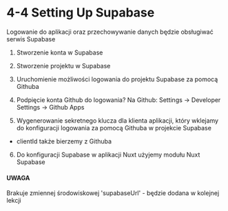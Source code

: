 # 4-4 Setting Up Supabase

Logowanie do aplikacji oraz przechowywanie danych będzie obsługiwać serwis Supabase

1. Stworzenie konta w Supabase

2. Stworzenie projektu w Supabase

3. Uruchomienie możliwości logowania do projektu Supabase za pomocą Githuba

4. Podpięcie konta Github do logowania?
Na Github:
Settings -> Developer Settings -> Github Apps

5. Wygenerowanie sekretnego klucza dla klienta aplikacji, który wklejamy do konfiguracji logowania za pomocą Githuba w projekcie Supabase
- clientId także bierzemy z Githuba

6. Do konfiguracji Supabase w aplikacji Nuxt użyjemy modułu Nuxt Supabase

#### UWAGA
Brakuje zmiennej środowiskowej 'supabaseUrl' - będzie dodana w kolejnej lekcji
